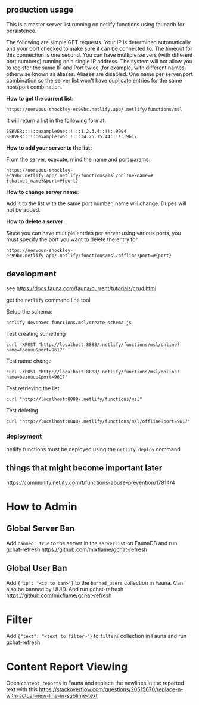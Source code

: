 ## production usage

This is a master server list running on netlify functions using faunadb for persistence.

The following are simple GET requests. Your IP is determined automatically and your port checked to make sure it can be connected to. The timeout for this connection is one second. You can have multiple servers (with different port numbers) running on a single IP address. The system will not allow you to register the same IP and Port twice (for example, with different names, otherwise known as aliases. Aliases are disabled. One name per server/port combination so the server list won't have duplicate entries for the same host/port combination.

**How to get the current list:**

`https://nervous-shockley-ec99bc.netlify.app/.netlify/functions/msl`

It will return a list in the following format:

```
SERVER::!!::exampleOne::!!::1.2.3.4::!!::9994
SERVER::!!::exampleTwo::!!::34.25.15.44::!!::9617
```

**How to add your server to the list:**

From the server, execute, mind the name and port params:

`https://nervous-shockley-ec99bc.netlify.app/.netlify/functions/msl/online?name=#{chatnet_name}&port=#{port}`

**How to change server name**:

Add it to the list with the same port number, name will change. Dupes will not be added.

**How to delete a server:**

Since you can have multiple entries per server using various ports, you must specify the port you want to delete the entry for.

`https://nervous-shockley-ec99bc.netlify.app/.netlify/functions/msl/offline?port=#{port}`


## development

see https://docs.fauna.com/fauna/current/tutorials/crud.html

get the `netlify` command line tool

Setup the schema: 

`netlify dev:exec functions/msl/create-schema.js`

Test creating something

`curl -XPOST "http://localhost:8888/.netlify/functions/msl/online?name=foouuu&port=9617"`

Test name change

`curl -XPOST "http://localhost:8888/.netlify/functions/msl/online?name=bazouuu&port=9617"`

Test retrieving the list

`curl "http://localhost:8888/.netlify/functions/msl"`

Test deleting

`curl "http://localhost:8888/.netlify/functions/msl/offline?port=9617"`

### deployment

netlify functions must be deployed using the `netlify deploy` command

## things that might become important later

https://community.netlify.com/t/functions-abuse-prevention/17814/4


# How to Admin

## Global Server Ban

Add `banned: true` to the server in the `serverlist` on FaunaDB and run gchat-refresh https://github.com/mixflame/gchat-refresh

## Global User Ban

Add `{"ip": "<ip to ban>"}` to the `banned_users` collection in Fauna. Can also be banned by UUID. And run gchat-refresh https://github.com/mixflame/gchat-refresh

# Filter

Add `{"text": "<text to filter>"}` to `filters` collection in Fauna and run gchat-refresh

# Content Report Viewing

Open `content_reports` in Fauna and replace the newlines in the reported text with this https://stackoverflow.com/questions/20515670/replace-n-with-actual-new-line-in-sublime-text